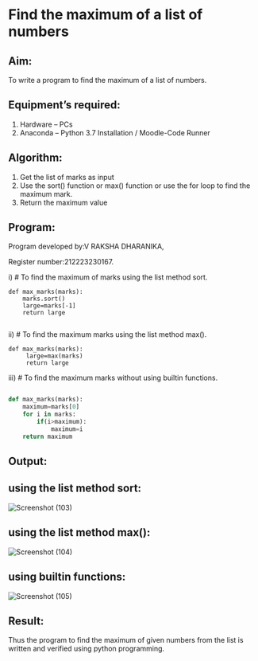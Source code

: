 # Find the maximum of a list of numbers
## Aim:
To write a program to find the maximum of a list of numbers.
## Equipment’s required:
1.	Hardware – PCs
2.	Anaconda – Python 3.7 Installation / Moodle-Code Runner
## Algorithm:
1.	Get the list of marks as input
2.	Use the sort() function or max() function or use the for loop to find the maximum mark.
3.	Return the maximum value
## Program:
Program developed by:V RAKSHA DHARANIKA,



Register number:212223230167.


i)	# To find the maximum of marks using the list method sort.
```
def max_marks(marks):
    marks.sort()
    large=marks[-1]
    return large


```

ii)	# To find the maximum marks using the list method max().
```
def max_marks(marks):
     large=max(marks)
     return large

```

iii) # To find the maximum marks without using builtin functions.
```Python

def max_marks(marks):
    maximum=marks[0]
    for i in marks:
        if(i>maximum):
            maximum=i
    return maximum

```



## Output:
## using the list method sort:

![Screenshot (103)](https://github.com/rakshadharanika/FindMaximum/assets/149348380/06629173-e7be-4c5a-9f2b-63e1493ea6bf)

## using the list method max():
![Screenshot (104)](https://github.com/rakshadharanika/FindMaximum/assets/149348380/48c7dcba-cb74-4648-8e5c-8928d8134635)
## using builtin functions:
![Screenshot (105)](https://github.com/rakshadharanika/FindMaximum/assets/149348380/ba07d7bc-f160-468c-8c30-3e3fde7e872e)
## Result:
Thus the program to find the maximum of given numbers from the list is written and verified using python programming.
